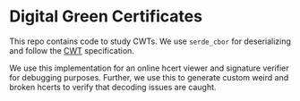 # Digital Green Certificates

This repo contains code to study CWTs. We use `serde_cbor` for deserializing and follow the [CWT](https://tools.ietf.org/html/rfc8392#page-5) specification.

We use this implementation for an online hcert viewer and signature verifier for debugging purposes. Further, we use this to generate custom weird and broken hcerts to verify that decoding issues are caught.
